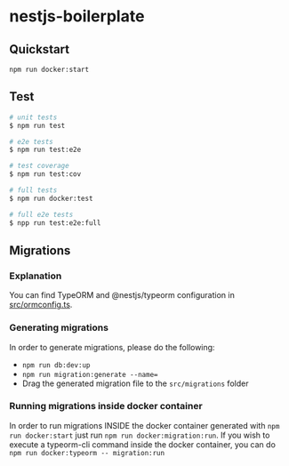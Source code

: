 # nestjs-boilerplate

## Quickstart

`npm run docker:start`

## Test

```bash
# unit tests
$ npm run test

# e2e tests
$ npm run test:e2e

# test coverage
$ npm run test:cov

# full tests
$ npm run docker:test

# full e2e tests 
$ npp run test:e2e:full
```

## Migrations

### Explanation

You can find TypeORM and @nestjs/typeorm configuration in [src/ormconfig.ts](src/ormconfig.ts).

### Generating migrations

In order to generate migrations, please do the following:

- `npm run db:dev:up`
- `npm run migration:generate --name=`
- Drag the generated migration file to the `src/migrations` folder

### Running migrations inside docker container

In order to run migrations INSIDE the docker container generated with `npm run docker:start` just run `npm run docker:migration:run`.
If you wish to execute a typeorm-cli command inside the docker container, you can do `npm run docker:typeorm -- migration:run`
